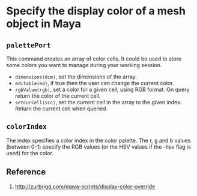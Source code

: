 # Specify the display color of a mesh object in Maya

## `palettePort`
This command creates an array of color cells. It could be used to store some colors
you want to manage during your working session.

* `dimensions(dim)`, set the dimensions of the array.
* `editable(ed)`, if true then the user can change the current color.
* `rgbValue(rgb)`, set a color for a given cell, using RGB format. On query return
the color of the current cell.
* `setCurCell(scc)`, set the current cell in the array to the given index. Return
the current cell when queried.

## `colorIndex`
The index specifies a color index in the color palette. The r, g and b values
(between 0-1) specify the RGB values (or the HSV values if the -hsv flag is used)
for the color.


## Reference
1. http://zurbrigg.com/maya-scripts/display-color-override
